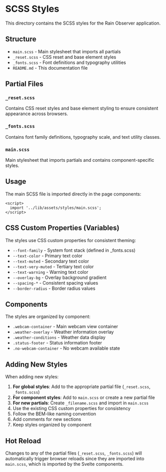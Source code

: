 # SCSS Styles

This directory contains the SCSS styles for the Rain Observer application.

## Structure

- `main.scss` - Main stylesheet that imports all partials
- `_reset.scss` - CSS reset and base element styles
- `_fonts.scss` - Font definitions and typography utilities
- `README.md` - This documentation file

## Partial Files

### `_reset.scss`
Contains CSS reset styles and base element styling to ensure consistent appearance across browsers.

### `_fonts.scss`
Contains font family definitions, typography scale, and text utility classes.

### `main.scss`
Main stylesheet that imports partials and contains component-specific styles.

## Usage

The main SCSS file is imported directly in the page components:

```svelte
<script>
  import '../lib/assets/styles/main.scss';
</script>
```

## CSS Custom Properties (Variables)

The styles use CSS custom properties for consistent theming:

- `--font-family` - System font stack (defined in _fonts.scss)
- `--text-color` - Primary text color
- `--text-muted` - Secondary text color
- `--text-very-muted` - Tertiary text color
- `--text-warning` - Warning text color
- `--overlay-bg` - Overlay background gradient
- `--spacing-*` - Consistent spacing values
- `--border-radius` - Border radius values

## Components

The styles are organized by component:

- `.webcam-container` - Main webcam view container
- `.weather-overlay` - Weather information overlay
- `.weather-conditions` - Weather data display
- `.status-footer` - Status information footer
- `.no-webcam-container` - No webcam available state

## Adding New Styles

When adding new styles:

1. **For global styles**: Add to the appropriate partial file (`_reset.scss`, `_fonts.scss`)
2. **For component styles**: Add to `main.scss` or create a new partial file
3. **For new partials**: Create `_filename.scss` and import in `main.scss`
4. Use the existing CSS custom properties for consistency
5. Follow the BEM-like naming convention
6. Add comments for new sections
7. Keep styles organized by component

## Hot Reload

Changes to any of the partial files (`_reset.scss`, `_fonts.scss`) will automatically trigger browser reloads since they are imported into `main.scss`, which is imported by the Svelte components.
